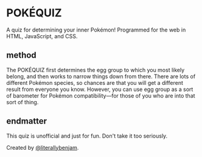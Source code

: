 # POKÉQUIZ

A quiz for determining your inner Pokémon! Programmed for the web in HTML, JavaScript, and CSS.

## method

The POKÉQUIZ first determines the egg group to which you most likely belong, and then works to narrow things down from there. There are lots of different Pokémon species, so chances are that you will get a different result from everyone you know. However, you can use egg group as a sort of barometer for Pokémon compatibility—for those of you who are into that sort of thing.

## endmatter

This quiz is unofficial and just for fun. Don't take it too seriously.

Created by [@literallybenjam](http://twitter.com/literallybenjam).
